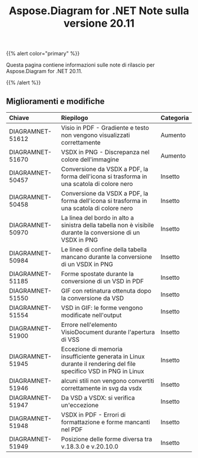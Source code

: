 ﻿---
title: Aspose.Diagram for .NET Note sulla versione 20.11
type: docs
weight: 9
url: /it/net/aspose-diagram-for-net-20-11-release-notes/
---
{{% alert color="primary" %}}

Questa pagina contiene informazioni sulle note di rilascio per Aspose.Diagram for .NET 20.11.

{{% /alert %}}
## **Miglioramenti e modifiche**  ##

|**Chiave**|**Riepilogo**|**Categoria**|
|:- |:- |:- |
|DIAGRAMNET-51612|Visio in PDF - Gradiente e testo non vengono visualizzati correttamente|Aumento|
|DIAGRAMNET-51670|VSDX in PNG - Discrepanza nel colore dell'immagine|Aumento|
|DIAGRAMNET-50457|Conversione da VSDX a PDF, la forma dell'icona si trasforma in una scatola di colore nero|Insetto|
|DIAGRAMNET-50458|Conversione da VSDX a PDF, la forma dell'icona si trasforma in una scatola di colore nero|Insetto|
|DIAGRAMNET-50970|La linea del bordo in alto a sinistra della tabella non è visibile durante la conversione di un VSDX in PNG|Insetto|
|DIAGRAMNET-50984|Le linee di confine della tabella mancano durante la conversione di un VSDX in PNG|Insetto|
|DIAGRAMNET-51185|Forme spostate durante la conversione di un VSD in PDF|Insetto|
|DIAGRAMNET-51550|GIF con retinatura ottenuta dopo la conversione da VSD|Insetto|
|DIAGRAMNET-51554|VSD in GIF: le forme vengono modificate nell'output|Insetto|
|DIAGRAMNET-51900|Errore nell'elemento VisioDocument durante l'apertura di VSS|Insetto|
|DIAGRAMNET-51945|Eccezione di memoria insufficiente generata in Linux durante il rendering del file specifico VSD in PNG in Linux|Insetto|
|DIAGRAMNET-51946|alcuni stili non vengono convertiti correttamente in svg da vsdx|Insetto|
|DIAGRAMNET-51947|Da VSD a VSDX: si verifica un'eccezione|Insetto|
|DIAGRAMNET-51948|VSDX in PDF - Errori di formattazione e forme mancanti nel PDF|Insetto|
|DIAGRAMNET-51949|Posizione delle forme diversa tra v.18.3.0 e v.20.10.0|Insetto|




